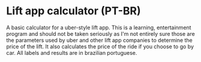 # Lift app calculator (PT-BR)

A basic calculator for a uber-style lift app.
This is a learning, entertainment program and should not be taken seriously as I'm not entirely sure those are the parameters used by uber and other lift app companies to determine the price of the lift. It also calculates the price of the ride if you choose to go by car. All labels and results are in brazilian portuguese.
